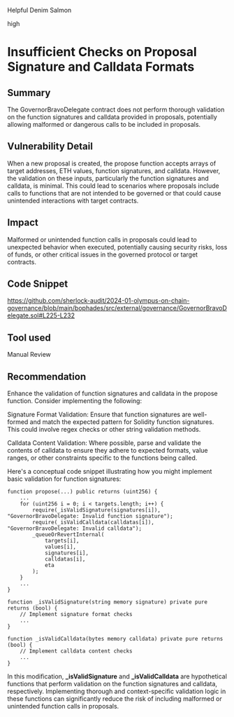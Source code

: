 Helpful Denim Salmon

high

# Insufficient Checks on Proposal Signature and Calldata Formats

## Summary
The GovernorBravoDelegate contract does not perform thorough validation on the function signatures and calldata provided in proposals, potentially allowing malformed or dangerous calls to be included in proposals.
## Vulnerability Detail
When a new proposal is created, the propose function accepts arrays of target addresses, ETH values, function signatures, and calldata. However, the validation on these inputs, particularly the function signatures and calldata, is minimal. This could lead to scenarios where proposals include calls to functions that are not intended to be governed or that could cause unintended interactions with target contracts.
## Impact
Malformed or unintended function calls in proposals could lead to unexpected behavior when executed, potentially causing security risks, loss of funds, or other critical issues in the governed protocol or target contracts.
## Code Snippet
https://github.com/sherlock-audit/2024-01-olympus-on-chain-governance/blob/main/bophades/src/external/governance/GovernorBravoDelegate.sol#L225-L232
## Tool used

Manual Review

## Recommendation
Enhance the validation of function signatures and calldata in the propose function. Consider implementing the following:

Signature Format Validation: Ensure that function signatures are well-formed and match the expected pattern for Solidity function signatures. This could involve regex checks or other string validation methods.

Calldata Content Validation: Where possible, parse and validate the contents of calldata to ensure they adhere to expected formats, value ranges, or other constraints specific to the functions being called.

Here's a conceptual code snippet illustrating how you might implement basic validation for function signatures:

```solidity
function propose(...) public returns (uint256) {
    ...
    for (uint256 i = 0; i < targets.length; i++) {
        require(_isValidSignature(signatures[i]), "GovernorBravoDelegate: Invalid function signature");
        require(_isValidCalldata(calldatas[i]), "GovernorBravoDelegate: Invalid calldata");
        _queueOrRevertInternal(
            targets[i],
            values[i],
            signatures[i],
            calldatas[i],
            eta
        );
    }
    ...
}

function _isValidSignature(string memory signature) private pure returns (bool) {
    // Implement signature format checks
    ...
}

function _isValidCalldata(bytes memory calldata) private pure returns (bool) {
    // Implement calldata content checks
    ...
}
```
In this modification, **_isValidSignature** and **_isValidCalldata** are hypothetical functions that perform validation on the function signatures and calldata, respectively. Implementing thorough and context-specific validation logic in these functions can significantly reduce the risk of including malformed or unintended function calls in proposals.